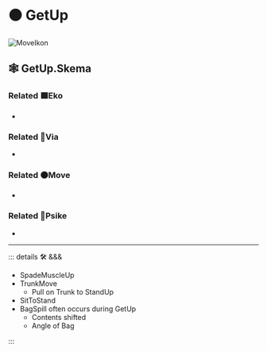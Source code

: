 # 🟠 <move>GetUp</move>

![MoveIkon](/Move/Move_Ikon.png)

## 🕸 GetUp.Skema

### Related 🟩<eko>Eko</eko>

-

### Related 🔻<via>Via</via>

-

### Related 🟠<move>Move</move>

-

### Related 💜<psike>Psike</psike>

-

---

<!-- =================================================== -->
<!-- =================================================== -->
<!-- =================================================== -->
<!-- =================================================== -->
<!-- =================================================== -->
::: details 🛠 <dev>&&&</dev>

- SpadeMuscleUp
- TrunkMove
    - Pull on Trunk to StandUp
- SitToStand
- BagSpill often occurs during GetUp
    - Contents shifted
    - Angle of Bag

:::
